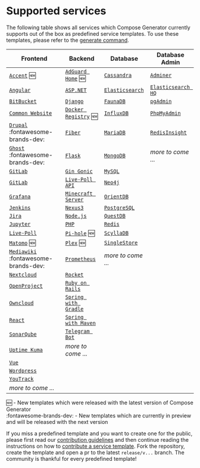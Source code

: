 # Supported services

The following table shows all services which Compose Generator currently supports out of the box as predefined service templates. To use these templates, please refer to the [generate command](../usage/generate).

| Frontend                                                                                                                                                      | Backend                                                                                                                                                              | Database                                                                                                                                                      | Database Admin                                                                                                                                                   |
| ------------------------------------------------------------------------------------------------------------------------------------------------------------- | -------------------------------------------------------------------------------------------------------------------------------------------------------------------- | ------------------------------------------------------------------------------------------------------------------------------------------------------------- | ---------------------------------------------------------------------------------------------------------------------------------------------------------------- |
| [`Accent`](https://github.com/compose-generator/compose-generator/tree/release/v1.3.x/predefined-services/frontend/accent) :new:                              | [`AdGuard Home`](https://github.com/compose-generator/compose-generator/tree/release/v1.3.x/predefined-services/backend/adguard-home) :new:                          | [`Cassandra`](https://github.com/compose-generator/compose-generator/tree/release/v1.3.x/predefined-services/database/cassandra)                              | [`Adminer`](https://github.com/compose-generator/compose-generator/tree/release/v1.3.x/predefined-services/db-admin/adminer)                                     |
| [`Angular`](https://github.com/compose-generator/compose-generator/tree/release/v1.3.x/predefined-services/frontend/angular)                                  | [`ASP.NET`](https://github.com/compose-generator/compose-generator/tree/release/v1.3.x/predefined-services/backend/aspnet)                                           | [`Elasticsearch`](https://github.com/compose-generator/compose-generator/tree/release/v1.3.x/predefined-services/database/elasticsearch)                      | [`Elasticsearch HQ`](https://github.com/compose-generator/compose-generator/tree/release/v1.3.x/predefined-services/db-admin/elasticsearch-hq)                   |
| [`BitBucket`](https://github.com/compose-generator/compose-generator/tree/release/v1.3.x/predefined-services/frontend/bitbucket)                              | [`Django`](https://github.com/compose-generator/compose-generator/tree/release/v1.3.x/predefined-services/backend/django)                                            | [`FaunaDB`](https://github.com/compose-generator/compose-generator/tree/release/v1.3.x/predefined-services/database/faunadb)                                  | [`pgAdmin`](https://github.com/compose-generator/compose-generator/tree/release/v1.3.x/predefined-services/db-admin/pgadmin)                                     |
| [`Common Website`](https://github.com/compose-generator/compose-generator/tree/release/v1.3.x/predefined-services/frontend/common-website)                    | [`Docker Registry`](https://github.com/compose-generator/compose-generator/tree/release/v1.3.x/predefined-services/backend/docker-registry) :new:                    | [`InfluxDB`](https://github.com/compose-generator/compose-generator/tree/release/v1.3.x/predefined-services/database/influxdb)                                | [`PhpMyAdmin`](https://github.com/compose-generator/compose-generator/tree/release/v1.3.x/predefined-services/db-admin/phpmyadmin)                               |
| [`Drupal`](https://github.com/compose-generator/compose-generator/tree/release/v1.3.x/predefined-services/frontend/drupal) :fontawesome-brands-dev:           | [`Fiber`](https://github.com/compose-generator/compose-generator/tree/release/v1.3.x/predefined-services/backend/fiber)                                              | [`MariaDB`](https://github.com/compose-generator/compose-generator/tree/release/v1.3.x/predefined-services/database/mariadb)                                  | [`RedisInsight`](https://github.com/compose-generator/compose-generator/tree/release/v1.3.x/predefined-services/db-admin/redis-insight)                          |
| [`Ghost`](https://github.com/compose-generator/compose-generator/tree/release/v1.3.x/predefined-services/frontend/ghost) :fontawesome-brands-dev:             | [`Flask`](https://github.com/compose-generator/compose-generator/tree/release/v1.3.x/predefined-services/backend/flask)                                              | [`MongoDB`](https://github.com/compose-generator/compose-generator/tree/release/v1.3.x/predefined-services/database/mongodb)                                  | *more to come ...*                                                                                                                                               |
| [`GitLab`](https://github.com/compose-generator/compose-generator/tree/release/v1.3.x/predefined-services/frontend/gitlab)                                    | [`Gin Gonic`](https://github.com/compose-generator/compose-generator/tree/release/v1.3.x/predefined-services/backend/gin)                                            | [`MySQL`](https://github.com/compose-generator/compose-generator/tree/release/v1.3.x/predefined-services/database/mysql)                                      |                                                                                                                                                                  |
| [`GitLab`](https://github.com/compose-generator/compose-generator/tree/release/v1.3.x/predefined-services/frontend/gitlab)                                    | [`Live-Poll API`](https://github.com/compose-generator/compose-generator/tree/release/v1.3.x/predefined-services/backend/live-poll-api)                              | [`Neo4j`](https://github.com/compose-generator/compose-generator/tree/release/v1.3.x/predefined-services/database/neo4j)                                      |                                                                                                                                                                  |
| [`Grafana`](https://github.com/compose-generator/compose-generator/tree/release/v1.3.x/predefined-services/frontend/grafana)                                  | [`Minecraft Server`](https://github.com/compose-generator/compose-generator/tree/release/v1.3.x/predefined-services/backend/minecraft-server)                        | [`OrientDB`](https://github.com/compose-generator/compose-generator/tree/release/v1.3.x/predefined-services/database/orientdb)                                |                                                                                                                                                                  |
| [`Jenkins`](https://github.com/compose-generator/compose-generator/tree/release/v1.3.x/predefined-services/frontend/jenkins)                                  | [`Nexus3`](https://github.com/compose-generator/compose-generator/tree/release/v1.3.x/predefined-services/backend/nexus)                                             | [`PostgreSQL`](https://github.com/compose-generator/compose-generator/tree/release/v1.3.x/predefined-services/database/postgres)                              |                                                                                                                                                                  |
| [`Jira`](https://github.com/compose-generator/compose-generator/tree/release/v1.3.x/predefined-services/frontend/jira)                                        | [`Node.js`](https://github.com/compose-generator/compose-generator/tree/release/v1.3.x/predefined-services/backend/node)                                             | [`QuestDB`](https://github.com/compose-generator/compose-generator/tree/release/v1.3.x/predefined-services/database/questdb)                                  |                                                                                                                                                                  |
| [`Jupyter`](https://github.com/compose-generator/compose-generator/tree/release/v1.3.x/predefined-services/frontend/jupyter)                                  | [`PHP`](https://github.com/compose-generator/compose-generator/tree/release/v1.3.x/predefined-services/backend/php)                                                  | [`Redis`](https://github.com/compose-generator/compose-generator/tree/release/v1.3.x/predefined-services/database/redis)                                      |                                                                                                                                                                  |
| [`Live-Poll`](https://github.com/compose-generator/compose-generator/tree/release/v1.3.x/predefined-services/frontend/live-poll)                              | [`Pi-hole`](https://github.com/compose-generator/compose-generator/tree/release/v1.3.x/predefined-services/backend/pi-hole) :new:                                    | [`ScyllaDB`](https://github.com/compose-generator/compose-generator/tree/release/v1.3.x/predefined-services/database/scylladb)                                |                                                                                                                                                                  |
| [`Matomo`](https://github.com/compose-generator/compose-generator/tree/release/v1.3.x/predefined-services/frontend/matomo) :new:                              | [`Plex`](https://github.com/compose-generator/compose-generator/tree/release/v1.3.x/predefined-services/backend/plex) :new:                                          | [`SingleStore`](https://github.com/compose-generator/compose-generator/tree/release/v1.3.x/predefined-services/database/singlestore)                          |                                                                                                                                                                  |
| [`Mediawiki`](https://github.com/compose-generator/compose-generator/tree/release/v1.3.x/predefined-services/frontend/mediawiki) :fontawesome-brands-dev:     | [`Prometheus`](https://github.com/compose-generator/compose-generator/tree/release/v1.3.x/predefined-services/backend/prometheus)                                    | *more to come ...*                                                                                                                                            |                                                                                                                                                                  |
| [`Nextcloud`](https://github.com/compose-generator/compose-generator/tree/release/v1.3.x/predefined-services/frontend/nextcloud)                              | [`Rocket`](https://github.com/compose-generator/compose-generator/tree/release/v1.3.x/predefined-services/backend/rocket)                                            |                                                                                                                                                               |                                                                                                                                                                  |
| [`OpenProject`](https://github.com/compose-generator/compose-generator/tree/release/v1.3.x/predefined-services/frontend/openproject)                          | [`Ruby on Rails`](https://github.com/compose-generator/compose-generator/tree/release/v1.3.x/predefined-services/backend/rails)                                      |                                                                                                                                                               |                                                                                                                                                                  |
| [`Owncloud`](https://github.com/compose-generator/compose-generator/tree/release/v1.3.x/predefined-services/frontend/owncloud)                                | [`Spring with Gradle`](https://github.com/compose-generator/compose-generator/tree/release/v1.3.x/predefined-services/backend/spring-gradle)                         |                                                                                                                                                               |                                                                                                                                                                  |
| [`React`](https://github.com/compose-generator/compose-generator/tree/release/v1.3.x/predefined-services/frontend/react)                                      | [`Spring with Maven`](https://github.com/compose-generator/compose-generator/tree/release/v1.3.x/predefined-services/backend/spring-maven)                           |                                                                                                                                                               |                                                                                                                                                                  |
| [`SonarQube`](https://github.com/compose-generator/compose-generator/tree/release/v1.3.x/predefined-services/frontend/sonarqube)                              | [`Telegram Bot`](https://github.com/compose-generator/compose-generator/tree/release/v1.3.x/predefined-services/backend/telegram-bot)                                |                                                                                                                                                               |                                                                                                                                                                  |
| [`Uptime Kuma`](https://github.com/compose-generator/compose-generator/tree/release/v1.3.x/predefined-services/frontend/uptime-kuma)                          | *more to come ...*                                                                                                                                                   |                                                                                                                                                               |                                                                                                                                                                  |
| [`Vue`](https://github.com/compose-generator/compose-generator/tree/release/v1.3.x/predefined-services/frontend/vue)                                          |                                                                                                                                                                      |                                                                                                                                                               |                                                                                                                                                                  |
| [`Wordpress`](https://github.com/compose-generator/compose-generator/tree/release/v1.3.x/predefined-services/frontend/wordpress)                              |                                                                                                                                                                      |                                                                                                                                                               |                                                                                                                                                                  |
| [`YouTrack`](https://github.com/compose-generator/compose-generator/tree/release/v1.3.x/predefined-services/frontend/youtrack)                                |                                                                                                                                                                      |                                                                                                                                                               |                                                                                                                                                                  |
| *more to come ...*                                                                                                                                            |                                                                                                                                                                      |                                                                                                                                                               |                                                                                                                                                                  |

:new: - New templates which were released with the latest version of Compose Generator <br>
:fontawesome-brands-dev: - New templates which are currently in preview and will be released with the next version

If you miss a predefined template and you want to create one for the public, please first read our [contribution guidelines](../contributing) and then continue reading the instructions on how to [contribute a service template](https://github.com/compose-generator/compose-generator/blob/docs/supported-services-page/predefined-services/README.md). Fork the repository, create the template and open a pr to the latest `release/v...` branch. The community is thankful for every predefined template!